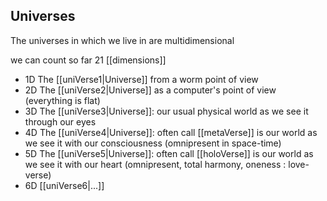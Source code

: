 ## Universes


The universes in which we live in are multidimensional

we can count so far 21 [[dimensions]]

+ 1D The [[uniVerse1|Universe]] from a worm point of view
+ 2D The [[uniVerse2|Universe]] as a computer's point of view (everything is flat)
+ 3D The [[uniVerse3|Universe]]: our usual physical world as we see it through our eyes
+ 4D The [[uniVerse4|Universe]]: often call [[metaVerse]] is our world as we see it with our consciousness (omnipresent in space-time)
+ 5D The [[uniVerse5|Universe]]: often call [[holoVerse]] is our world as we see it with our heart (omnipresent, total harmony, oneness : love-verse)
+ 6D [[uniVerse6|...]] 
